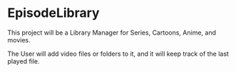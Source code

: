 # EpisodeLibrary

This project will be a Library Manager for Series, Cartoons, Anime, and movies.

The User will add video files or folders to it, and it will keep track of the last played file.
